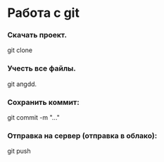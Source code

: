# Работа с git 
### Скачать проект.
git clone <URL> 
### Учесть все файлы.
git aпgdd.
### Сохранить коммит:
git commit -m "..."
### Отправка на сервер (отправка в облако):
git push
